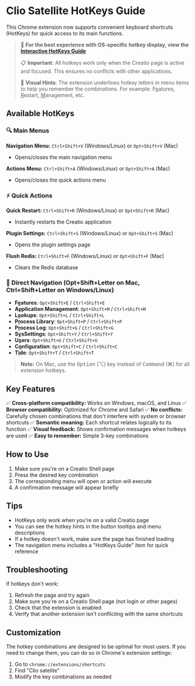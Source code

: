 # Clio Satellite HotKeys Guide

This Chrome extension now supports convenient keyboard shortcuts (HotKeys) for quick access to its main functions.

> 📱 **For the best experience with OS-specific hotkey display, view the [Interactive HotKeys Guide](hotkeys.html)**
> 
> 📋 **Important**: All hotkeys work only when the Creatio page is active and focused. This ensures no conflicts with other applications.
>
> 🎯 **Visual Hints**: The extension underlines hotkey letters in menu items to help you remember the combinations. For example: F<u>e</u>atures, <u>R</u>estart, <u>M</u>anagement, etc.

## Available HotKeys

### 🔍 Main Menus
**Navigation Menu:** `Ctrl+Shift+V` (Windows/Linux) or `Opt+Shift+V` (Mac)
- Opens/closes the main navigation menu

**Actions Menu:** `Ctrl+Shift+A` (Windows/Linux) or `Opt+Shift+A` (Mac)
- Opens/closes the quick actions menu

### ⚡ Quick Actions
**Quick Restart:** `Ctrl+Shift+R` (Windows/Linux) or `Opt+Shift+R` (Mac)
- Instantly restarts the Creatio application

**Plugin Settings:** `Ctrl+Shift+S` (Windows/Linux) or `Opt+Shift+S` (Mac)
- Opens the plugin settings page

**Flush Redis:** `Ctrl+Shift+F` (Windows/Linux) or `Opt+Shift+F` (Mac)
- Clears the Redis database

### 🎯 Direct Navigation (Opt+Shift+Letter on Mac, Ctrl+Shift+Letter on Windows/Linux)
- **F<u>e</u>atures**: `Opt+Shift+E` / `Ctrl+Shift+E`
- **A<u>p</u>plication Management**: `Opt+Shift+M` / `Ctrl+Shift+M`
- **L<u>o</u>okups**: `Opt+Shift+L` / `Ctrl+Shift+L`
- **P<u>r</u>ocess Library**: `Opt+Shift+P` / `Ctrl+Shift+P`
- **P<u>r</u>ocess Log**: `Opt+Shift+G` / `Ctrl+Shift+G`
- **S<u>y</u>sSettings**: `Opt+Shift+Y` / `Ctrl+Shift+Y`
- **U<u>s</u>ers**: `Opt+Shift+U` / `Ctrl+Shift+U`
- **C<u>o</u>nfiguration**: `Opt+Shift+C` / `Ctrl+Shift+C`
- **T<u>i</u>de**: `Opt+Shift+T` / `Ctrl+Shift+T`

> **Note:** On Mac, use the <kbd>Option</kbd> (⌥) key instead of <kbd>Command</kbd> (⌘) for all extension hotkeys.

## Key Features

✅ **Cross-platform compatibility:** Works on Windows, macOS, and Linux
✅ **Browser compatibility:** Optimized for Chrome and Safari
✅ **No conflicts:** Carefully chosen combinations that don't interfere with system or browser shortcuts
✅ **Semantic meaning:** Each shortcut relates logically to its function
✅ **Visual feedback:** Shows confirmation messages when hotkeys are used
✅ **Easy to remember:** Simple 3-key combinations

## How to Use

1. Make sure you're on a Creatio Shell page
2. Press the desired key combination
3. The corresponding menu will open or action will execute
4. A confirmation message will appear briefly

## Tips

- HotKeys only work when you're on a valid Creatio page
- You can see the hotkey hints in the button tooltips and menu descriptions
- If a hotkey doesn't work, make sure the page has finished loading
- The navigation menu includes a "HotKeys Guide" item for quick reference

## Troubleshooting

If hotkeys don't work:
1. Refresh the page and try again
2. Make sure you're on a Creatio Shell page (not login or other pages)
3. Check that the extension is enabled
4. Verify that another extension isn't conflicting with the same shortcuts

## Customization

The hotkey combinations are designed to be optimal for most users. If you need to change them, you can do so in Chrome's extension settings:
1. Go to `chrome://extensions/shortcuts`
2. Find "Clio satelite" 
3. Modify the key combinations as needed
